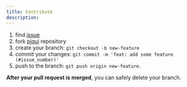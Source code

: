 ```yaml
---
title: Contribute
description:
---
```


1. find [issue](https://github.com/fiqryq/piqui/issues)
2. fork [piqui](https://github.com/fiqryq/piqui) repository
3. create your branch: `git checkout -b new-feature`
4. commit your changes: `git commit -m 'feat: add some feature (#issue_number)'`
5. push to the branch: `git push origin new-feature`.

**After your pull request is merged**, you can safely delete your branch.
